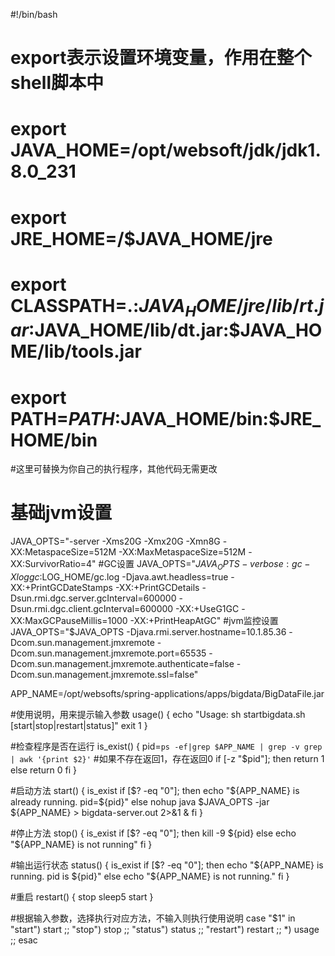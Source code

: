 #!/bin/bash
# export表示设置环境变量，作用在整个shell脚本中 
# export JAVA_HOME=/opt/websoft/jdk/jdk1.8.0_231
# export JRE_HOME=/$JAVA_HOME/jre
# export CLASSPATH=.:$JAVA_HOME/jre/lib/rt.jar:$JAVA_HOME/lib/dt.jar:$JAVA_HOME/lib/tools.jar
# export PATH=$PATH:$JAVA_HOME/bin:$JRE_HOME/bin

#这里可替换为你自己的执行程序，其他代码无需更改
# 基础jvm设置
JAVA_OPTS="-server  -Xms20G   -Xmx20G  -Xmn8G  -XX:MetaspaceSize=512M -XX:MaxMetaspaceSize=512M -XX:SurvivorRatio=4"
#GC设置
JAVA_OPTS="$JAVA_OPTS -verbose:gc -Xloggc:$LOG_HOME/gc.log -Djava.awt.headless=true -XX:+PrintGCDateStamps -XX:+PrintGCDetails  -Dsun.rmi.dgc.server.gcInterval=600000 -Dsun.rmi.dgc.client.gcInterval=600000 -XX:+UseG1GC -XX:MaxGCPauseMillis=1000 -XX:+PrintHeapAtGC"
#jvm监控设置
JAVA_OPTS="$JAVA_OPTS -Djava.rmi.server.hostname=10.1.85.36 -Dcom.sun.management.jmxremote -Dcom.sun.management.jmxremote.port=65535 -Dcom.sun.management.jmxremote.authenticate=false -Dcom.sun.management.jmxremote.ssl=false"

APP_NAME=/opt/websofts/spring-applications/apps/bigdata/BigDataFile.jar

#使用说明，用来提示输入参数
usage() {
  echo "Usage: sh startbigdata.sh [start|stop|restart|status]"
  exit 1
}

#检查程序是否在运行
is_exist() {
  pid=`ps -ef|grep $APP_NAME | grep -v grep | awk '{print $2}'`
  #如果不存在返回1，存在返回0
  if [-z "$pid"]; then
    return 1
  else
    return 0
  fi
}

#启动方法
start() {
  is_exist
  if [$? -eq "0"]; then
    echo "${APP_NAME} is already running. pid=${pid}"
  else
    nohup java $JAVA_OPTS -jar ${APP_NAME} > bigdata-server.out 2>&1 &
  fi
}

#停止方法
stop() {
  is_exist
  if [$? -eq "0"]; then
    kill -9 ${pid}
  else
    echo "${APP_NAME} is not running"
  fi
}

#输出运行状态
status() {
  is_exist
  if [$? -eq "0"]; then
    echo "${APP_NAME} is running. pid is ${pid}"
  else
    echo "${APP_NAME} is not running."
  fi
}

#重启
restart() {
  stop
  sleep5
  start
}

#根据输入参数，选择执行对应方法，不输入则执行使用说明
case "$1" in
  "start")
    start
    ;;
  "stop")
    stop
    ;;
  "status")
    status
    ;;
  "restart")
    restart
    ;;
  *)
    usage
    ;;
esac
